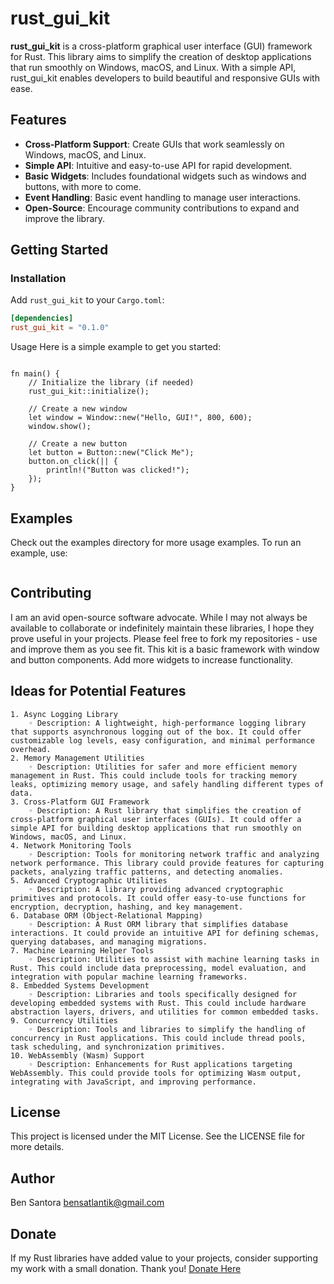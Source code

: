 # rust_gui_kit

**rust_gui_kit** is a cross-platform graphical user interface (GUI) framework for Rust. This library aims to simplify the creation of desktop applications that run smoothly on Windows, macOS, and Linux. With a simple API, rust_gui_kit enables developers to build beautiful and responsive GUIs with ease.

## Features

- **Cross-Platform Support**: Create GUIs that work seamlessly on Windows, macOS, and Linux.
- **Simple API**: Intuitive and easy-to-use API for rapid development.
- **Basic Widgets**: Includes foundational widgets such as windows and buttons, with more to come.
- **Event Handling**: Basic event handling to manage user interactions.
- **Open-Source**: Encourage community contributions to expand and improve the library.

## Getting Started

### Installation

Add `rust_gui_kit` to your `Cargo.toml`:

```toml
[dependencies]
rust_gui_kit = "0.1.0"
```
Usage
Here is a simple example to get you started:
```use rust_gui_kit::{window::Window, button::Button};

fn main() {
    // Initialize the library (if needed)
    rust_gui_kit::initialize();

    // Create a new window
    let window = Window::new("Hello, GUI!", 800, 600);
    window.show();

    // Create a new button
    let button = Button::new("Click Me");
    button.on_click(|| {
        println!("Button was clicked!");
    });
}
```
## Examples
Check out the examples directory for more usage examples. To run an example, use:
```cargo run --example example_name
```

## Contributing
I am an avid open-source software advocate. While I may not always be available to collaborate or indefinitely maintain these libraries, I hope they prove useful in your projects. Please feel free to fork my repositories - use and improve them as you see fit. This kit is a basic framework with window and button components. Add more widgets to increase functionality.

## Ideas for Potential Features
    1. Async Logging Library
        ◦ Description: A lightweight, high-performance logging library that supports asynchronous logging out of the box. It could offer customizable log levels, easy configuration, and minimal performance overhead.
    2. Memory Management Utilities
        ◦ Description: Utilities for safer and more efficient memory management in Rust. This could include tools for tracking memory leaks, optimizing memory usage, and safely handling different types of data.
    3. Cross-Platform GUI Framework
        ◦ Description: A Rust library that simplifies the creation of cross-platform graphical user interfaces (GUIs). It could offer a simple API for building desktop applications that run smoothly on Windows, macOS, and Linux.
    4. Network Monitoring Tools
        ◦ Description: Tools for monitoring network traffic and analyzing network performance. This library could provide features for capturing packets, analyzing traffic patterns, and detecting anomalies.
    5. Advanced Cryptographic Utilities
        ◦ Description: A library providing advanced cryptographic primitives and protocols. It could offer easy-to-use functions for encryption, decryption, hashing, and key management.
    6. Database ORM (Object-Relational Mapping)
        ◦ Description: A Rust ORM library that simplifies database interactions. It could provide an intuitive API for defining schemas, querying databases, and managing migrations.
    7. Machine Learning Helper Tools
        ◦ Description: Utilities to assist with machine learning tasks in Rust. This could include data preprocessing, model evaluation, and integration with popular machine learning frameworks.
    8. Embedded Systems Development
        ◦ Description: Libraries and tools specifically designed for developing embedded systems with Rust. This could include hardware abstraction layers, drivers, and utilities for common embedded tasks.
    9. Concurrency Utilities
        ◦ Description: Tools and libraries to simplify the handling of concurrency in Rust applications. This could include thread pools, task scheduling, and synchronization primitives.
    10. WebAssembly (Wasm) Support
        ◦ Description: Enhancements for Rust applications targeting WebAssembly. This could provide tools for optimizing Wasm output, integrating with JavaScript, and improving performance.

## License
This project is licensed under the MIT License. See the LICENSE file for more details.

## Author
Ben Santora <bensatlantik@gmail.com>

## Donate
If my Rust libraries have added value to your projects, consider supporting my work with a small donation. Thank you! [Donate Here](https://bensatlantik.github.io/donate.html)